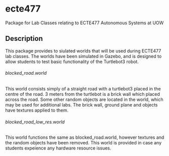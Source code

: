 # ecte477
Package for Lab Classes relating to ECTE477 Autonomous Systems at UOW
## Description
This package provides to siulated worlds that will be used during ECTE477 lab classes.
The worlds have been simulated in Gazebo, and is designed to allow students to test basic functionality of the Turtlebot3 robot.

###### blocked_road.world
This world consists simply of a straight road with a turtlebot3 placed in the centre of the road. 3 meters from the turtlebot is
a brick wall which placed across the road. Some other random objects are located in the world, which may be used for additional labs.
The brick wall, ground plane and objects have textures applied to them.

###### blocked_road_low_res.world
This world functions the same as blocked_road.world, however textures and the random objects have been removed. This world is provided in case any students
expeience any hardware resource issues.
